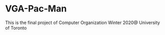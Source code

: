 # VGA-Pac-Man
This is the final project of Computer Organization Winter 2020@ University of Toronto
